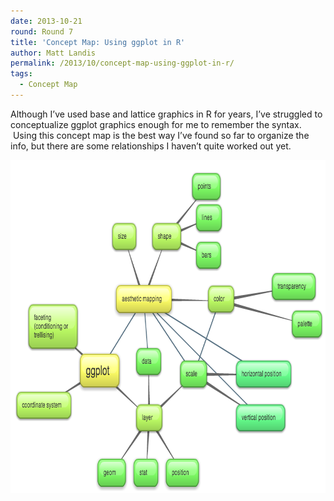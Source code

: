 ```yaml
---
date: 2013-10-21
round: Round 7
title: 'Concept Map: Using ggplot in R'
author: Matt Landis
permalink: /2013/10/concept-map-using-ggplot-in-r/
tags:
  - Concept Map
---
```

Although I&#8217;ve used base and lattice graphics in R for years, I&#8217;ve struggled to conceptualize ggplot graphics enough for me to remember the syntax.  Using this concept map is the best way I&#8217;ve found so far to organize the info, but there are some relationships I haven&#8217;t quite worked out yet.

[<img class="alignnone size-full wp-image-4882" alt="ggplot-ideas" src="/uploads/2013/10/ggplot-ideas.png" width="789" height="533" />][1]

 [1]: /uploads/2013/10/ggplot-ideas.png
